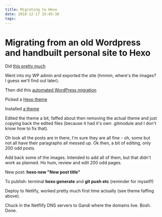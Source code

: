 ```yaml
---
title: Migrating to Hexo
date: 2018-12-17 15:45:10
tags:
---
```

Migrating from an old Wordpress and handbuilt personal site to Hexo
===

Did [this pretty much](https://www.netlify.com/blog/2015/10/26/a-step-by-step-guide-hexo-on-netlify/)

Went into my WP admin and exported the site (hmmm, where's the images? I guess we'll find out later).

Then did this [automated WordPress migration](https://hexo.io/docs/migration.html#WordPress)

Picked a [Hexo theme](https://hexo.io/themes/)

Installed [a theme](https://github.com/sergodeeva/cactus-white#install)

Edited the theme a bit, faffed about then removing the actual theme and just copying back the edited files (because it had it's own .gitmodule and I don't know how to fix that).

Oh look all the posts are in there, I'm sure they are all fine - oh, some but not all have their paragraphs all messed up. Ok then, a bit of editing, only 200 odd posts.

Add back some of the images. Intended to add all of them, but that didn't work as planned. Ho hum, review and edit 200 odd pages.

New post: **hexo new "New post title"**

To publish: terminal **hexo generate** and **git push etc** (reminder for myself!)

Deploy to Netlify, worked pretty much first time actually (see theme faffing above).

Chuck in the Netflify DNS servers to Gandi where the domains live. Bosh. Done.
